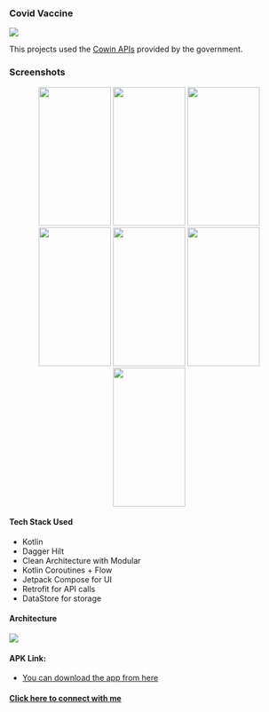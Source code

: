 ### Covid Vaccine

  <img src="https://github.com/hi-manshu/CovidVaccine/blob/main/art/banner.jpg">

This projects used the [Cowin APIs](https://apisetu.gov.in/public/api) provided by the government.

### Screenshots

<p align="center">
  <img src="https://github.com/hi-manshu/CovidVaccine/blob/main/art/1.jpg" width="130" height="250">
  <img src="https://github.com/hi-manshu/CovidVaccine/blob/main/art/2.png" width="130" height="250">
  <img src="https://github.com/hi-manshu/CovidVaccine/blob/main/art/3.png" width="130" height="250">
  <img src="https://github.com/hi-manshu/CovidVaccine/blob/main/art/4.png" width="130" height="250">
  <img src="https://github.com/hi-manshu/CovidVaccine/blob/main/art/5.jpg" width="130" height="250">
  <img src="https://github.com/hi-manshu/CovidVaccine/blob/main/art/5.png" width="130" height="250">
  <img src="https://github.com/hi-manshu/CovidVaccine/blob/main/art/6.jpg" width="130" height="250">
</p>

#### Tech Stack Used

* Kotlin
* Dagger Hilt
* Clean Architecture with Modular
* Kotlin Coroutines + Flow
* Jetpack Compose for UI
* Retrofit for API calls
* DataStore for storage

#### Architecture

  <img src="https://github.com/hi-manshu/CovidVaccine/blob/main/art/arch-1.jpg">

#### APK Link:
* [You can download the app from here](https://i.diawi.com/PL6j4J)

#### [Click here to connect with me](https://twitter.com/hi_man_shoe)